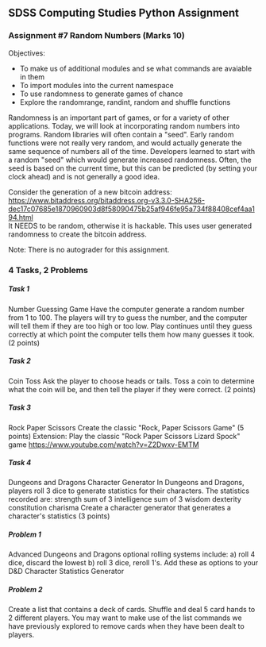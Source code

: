 ## SDSS Computing Studies Python Assignment
### Assignment #7 Random Numbers (Marks 10)

Objectives:
* To make us of additional modules and se what commands are avaiable in them
* To import modules into the current namespace
* To use randomness to generate games of chance
* Explore the randomrange, randint, random and shuffle functions

Randomness is an important part of games, or for a variety of other applications.  Today, we will look at incorporating random numbers into programs.
Random libraries will often contain a "seed".  Early random functions were not really very random, and would actually generate the same sequence of numbers all of the time.  Developers learned to start with a random "seed" which would generate increased randomness.  Often, the seed is based on the current time, but this can be predicted (by setting your clock ahead) and is not generally a good idea.

Consider the generation of a new bitcoin address: \
https://www.bitaddress.org/bitaddress.org-v3.3.0-SHA256-dec17c07685e1870960903d8f58090475b25af946fe95a734f88408cef4aa194.html \
It NEEDS to be random, otherwise it is hackable.  This uses user generated randomness to create the bitcoin address.



Note: There is no autograder for this assignment.
### 4 Tasks, 2 Problems

##### Task 1
Number Guessing Game
Have the computer generate a random number from 1 to 100.  The players will try to guess the number, and the computer will tell them if they are too high or too low.  Play continues until they guess correctly at which point the computer tells them how many guesses it took.
(2 points) 

##### Task 2
Coin Toss
Ask the player to choose heads or tails.
Toss a coin to determine what the coin will be, and then tell the player if they were correct.
(2 points)

##### Task 3
Rock Paper Scissors
Create the classic "Rock, Paper Scissors Game"
(5 points)
Extension:
Play the classic "Rock Paper Scissors Lizard Spock" game
https://www.youtube.com/watch?v=Z2Dwxv-EMTM

##### Task 4
Dungeons and Dragons Character Generator
In Dungeons and Dragons, players roll 3 dice to generate statistics for their characters.  The statistics recorded are:
strength sum of 3
intelligence sum of 3
wisdom
dexterity
constitution
charisma
Create a character generator that generates a character's statistics
(3 points)

##### Problem 1
Advanced Dungeons and Dragons
optional rolling systems include:
a) roll 4 dice, discard the lowest
b) roll 3 dice, reroll 1's.
Add these as options to your D&D Character Statistics Generator

##### Problem 2
Create a list that contains a deck of cards.
Shuffle and deal 5 card hands to 2 different players.  You may want to make use of the list commands we have previously explored to remove cards when they have been dealt to players.



